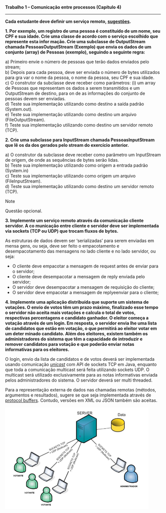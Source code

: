 **Trabalho 1 – Comunicação entre processos (Capítulo 4)**

---

**Cada estudante deve definir um serviço remoto, [sugestões][1].**

**1. Por exemplo, um registro de uma pessoa é constituído de um nome, seu CPF e
sua idade. Crie uma classe de acordo com o serviço escolhido que represente esta infor
mação. Crie uma subclasse de OutputStream chamada PessoasOutputStream (Exemplo)
que envia os dados de um conjunto (array) de Pessoas (exemplo), seguindo a seguinte
regra:**

a) Primeiro envie o número de pessoas que terão dados enviados pelo stream;\
b) Depois para cada pessoa, deve ser enviada o número de bytes utilizados para gra
var o nome da pessoa, o nome da pessoa, seu CPF e sua idade.\
c) O construtor da subclasse deve receber como parâmetros: (i) um array de Pessoas
que representam os dados a serem transmitidos e um OutputStream de destino, para on
de as informações do conjunto de pessoas devem ser enviadas.\
d) Teste sua implementação utilizando como destino a saída padrão (System.out).\
e) Teste sua implementação utilizando como destino um arquivo (FileOutputStream).\
f) Teste sua implementação utilizando como destino um servidor remoto (TCP).

**2. Crie uma subclasse para InputStream chamada PessoasInputStream que lê os da
dos gerados pelo stream do exercício anterior.**

a) O construtor da subclasse deve receber como parâmetro um InputStream de origem, de onde as sequências de bytes serão lidas.\
b) Teste sua implementação utilizando como origem a entrada padrão (System.in)\
c) Teste sua implementação utilizando como origem um arquivo (FileInputStream).\
d) Teste sua implementação utilizando como destino um servidor remoto (TCP).

> [!NOTE]
> Questão opcional.

**3. Implemente um serviço remoto através da comunicação cliente servidor. A co
municação entre cliente e servidor deve ser implementada via sockets (TCP ou UDP) que
trocam fluxos de bytes.**

As estruturas de dados devem ser ‘serializadas’ para serem enviadas em mensa
gens, ou seja, deve ser feito o empacotamento e desempacotamento das mensagens no
lado cliente e no lado servidor, ou seja:
- O cliente deve empacotar a mensagem de request antes de enviar para o servidor;
- O cliente deve desempacotar a mensagem de reply enviada pelo servidor;
- O servidor deve desempacotar a mensagem de requisição do cliente;
- O servidor deve empacotar a mensagem de replyeenviar para o cliente;

**4. Implemente uma aplicação distribuída que suporte um sistema de votações. O
envio de votos têm um prazo máximo, finalizado esse tempo o servidor não aceita mais
votações e calcula o total de votos, respectivas percentagens e candidato ganhador. O
eleitor começa a votação através de um login. Em resposta, o servidor envia lhe uma
lista de candidatos que estão em votação, o que permitirá ao eleitor votar em um deter
minado candidato. Além dos eleitores, existem também os administradores do sistema
que têm a capacidade de introduzir e remover candidatos para votação e que poderão
enviar notas informativas para os eleitores.**

O login, envio da lista de candidatos e de votos deverá ser implementada usando
comunicação <ins>*unicast*</ins> com API de sockets TCP em Java, enquanto que toda a comunicação multicast será feita utilizando sockets UDP. O multicast será utilizado exclusivamente para as notas informativas enviada pelos administradores do sistema. O servidor deverá ser multi threaded.

Para a representação externa de dados nas chamadas remotas (métodos, argumentos e resultados), sugere se que seja implementada através de [protocol buffers][2]. Contudo, versões em XML ou JSON também são aceitas.

![Figura 1: Arquitetura da aplicação](fig1.jpg)

[1]: https://docs.google.com/document/d/195cAAxlmFoZ_mAgTuPGF7eD28e8-5zBA8_rSiGol59I/edit?tab=t.0
[2]: https://protobuf.dev/programming-guides/proto3/
